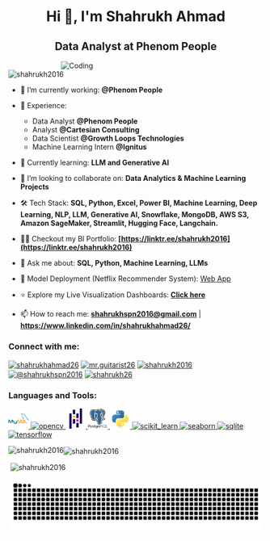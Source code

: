 <h1 align="center">Hi 👋, I'm Shahrukh Ahmad</h1>
<h2 align="center">Data Analyst at Phenom People </h2>
<img align="right" alt="Coding" width="400" src="https://media.tenor.com/2uyENRmiUt0AAAAC/coding.gif">

<p align="left"> <img src="https://komarev.com/ghpvc/?username=shahrukh2016&label=Profile%20views&color=0e75b6&style=flat" alt="shahrukh2016" /> </p>

- 🔭 I’m currently working: **@Phenom People**

- 🥽 Experience:
    - Data Analyst **@Phenom People**  
    - Analyst **@Cartesian Consulting**
    - Data Scientist **@Growth Loops Technologies**
    - Machine Learning Intern **@Ignitus**

- 🌱 Currently learning: **LLM and Generative AI**

- 👯 I’m looking to collaborate on: **Data Analytics & Machine Learning Projects**
  
- 🛠️ Tech Stack: **SQL, Python, Excel, Power BI, Machine Learning, Deep Learning, NLP, LLM, Generative AI, Snowflake, MongoDB, AWS S3, Amazon SageMaker, Streamlit, Hugging Face, Langchain.**

- 👨‍💻 Checkout my BI Portfolio: **[https://linktr.ee/shahrukh2016](https://linktr.ee/shahrukh2016)**

- 💬 Ask me about: **SQL, Python, Machine Learning, LLMs**

- 🚀 Model Deployment (Netflix Recommender System): [Web App](https://huggingface.co/spaces/Shahrukh2016/Netflix_Recommender)

- ⭐ Explore my Live Visualization Dashboards: **[Click here](https://www.novypro.com/profile_projects/shahrukhahmad26)**

- 📫 How to reach me: **shahrukhspn2016@gmail.com** | **https://www.linkedin.com/in/shahrukhahmad26/**

<h3 align="left">Connect with me:</h3>
<p align="left">
<a href="https://linkedin.com/in/shahrukhahmad26" target="blank"><img align="center" src="https://raw.githubusercontent.com/rahuldkjain/github-profile-readme-generator/master/src/images/icons/Social/linked-in-alt.svg" alt="shahrukhahmad26" height="30" width="40" /></a>
<a href="https://instagram.com/mr.guitarist26" target="blank"><img align="center" src="https://raw.githubusercontent.com/rahuldkjain/github-profile-readme-generator/master/src/images/icons/Social/instagram.svg" alt="mr.guitarist26" height="30" width="40" /></a>
<a href="https://www.hackerrank.com/shahrukh2016" target="blank"><img align="center" src="https://raw.githubusercontent.com/rahuldkjain/github-profile-readme-generator/master/src/images/icons/Social/hackerrank.svg" alt="shahrukh2016" height="30" width="40" /></a>
<a href="https://medium.com/@shahrukhspn2016" target="blank"><img align="center" src="https://raw.githubusercontent.com/rahuldkjain/github-profile-readme-generator/master/src/images/icons/Social/medium.svg" alt="@shahrukhspn2016" height="30" width="40" /></a>
<a href="https://kaggle.com/shahrukh26" target="blank"><img align="center" src="https://raw.githubusercontent.com/rahuldkjain/github-profile-readme-generator/master/src/images/icons/Social/kaggle.svg" alt="shahrukh26" height="30" width="40" /></a>
</p>

<h3 align="left">Languages and Tools:</h3>
<p align="left"> <a href="https://www.mysql.com/" target="_blank" rel="noreferrer"> <img src="https://raw.githubusercontent.com/devicons/devicon/master/icons/mysql/mysql-original-wordmark.svg" alt="mysql" width="40" height="40"/> </a> <a href="https://opencv.org/" target="_blank" rel="noreferrer"> <img src="https://www.vectorlogo.zone/logos/opencv/opencv-icon.svg" alt="opencv" width="40" height="40"/> </a> <a href="https://pandas.pydata.org/" target="_blank" rel="noreferrer"> <img src="https://raw.githubusercontent.com/devicons/devicon/2ae2a900d2f041da66e950e4d48052658d850630/icons/pandas/pandas-original.svg" alt="pandas" width="40" height="40"/> </a> <a href="https://www.postgresql.org" target="_blank" rel="noreferrer"> <img src="https://raw.githubusercontent.com/devicons/devicon/master/icons/postgresql/postgresql-original-wordmark.svg" alt="postgresql" width="40" height="40"/> </a> <a href="https://www.python.org" target="_blank" rel="noreferrer"> <img src="https://raw.githubusercontent.com/devicons/devicon/master/icons/python/python-original.svg" alt="python" width="40" height="40"/> </a> <a href="https://scikit-learn.org/" target="_blank" rel="noreferrer"> <img src="https://upload.wikimedia.org/wikipedia/commons/0/05/Scikit_learn_logo_small.svg" alt="scikit_learn" width="40" height="40"/> </a> <a href="https://seaborn.pydata.org/" target="_blank" rel="noreferrer"> <img src="https://seaborn.pydata.org/_images/logo-mark-lightbg.svg" alt="seaborn" width="40" height="40"/> </a> <a href="https://www.sqlite.org/" target="_blank" rel="noreferrer"> <img src="https://www.vectorlogo.zone/logos/sqlite/sqlite-icon.svg" alt="sqlite" width="40" height="40"/> </a> <a href="https://www.tensorflow.org" target="_blank" rel="noreferrer"> <img src="https://www.vectorlogo.zone/logos/tensorflow/tensorflow-icon.svg" alt="tensorflow" width="40" height="40"/> </a> </p>

<p><img align="left" src="https://github-readme-stats.vercel.app/api/top-langs?username=shahrukh2016&show_icons=true&locale=en&layout=compact" alt="shahrukh2016" /></p>
<p><img align="center" src="https://github-readme-streak-stats.herokuapp.com/?user=shahrukh2016&" alt="shahrukh2016" /></p>
<p>&nbsp;<img align="center" src="https://github-readme-stats.vercel.app/api?username=shahrukh2016&show_icons=true&locale=en" alt="shahrukh2016" /></p>


![snake gif](https://github.com/Shahrukh2016/Shahrukh2016/blob/output/github-contribution-grid-snake.svg)
